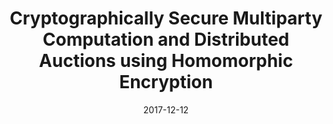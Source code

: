 ---
title: "Cryptographically Secure Multiparty Computation and Distributed Auctions using Homomorphic Encryption"
collection: research
permalink: /research/2017-12-12-krds
excerpt: 'We introduce a robust framework that allows for cryptographically secure multiparty computations, such as distributed private value auctions. The security is guaranteed by two-sided authentication of all network connections, homomorphically encrypted bids, and the publication of zero-knowledge proofs of every computation. This also allows a non-participant verifier to verify the result of any such computation using only the information broadcasted on the network by each individual bidder. Building on previous work on such systems, we design and implement an extensible framework that puts the described ideas to practice. Apart from the actual implementation of the framework, our biggest contribution is the level of protection we are able to guarantee from attacks described in previous work. In order to provide guidance to users of the library, we analyze the use of zero knowledge proofs in ensuring the correct behavior of each node in a computation. We also describe the usage of the library to perform a private-value distributed auction, as well as the other challenges in implementing the protocol, such as auction registration and certificate distribution. Finally, we provide performance statistics on our implementation of the auction.

[[Paper]](https://www.mdpi.com/2410-387X/1/3/25/pdf) [[Code]](https://github.com/ashwinsr/auctions)
'
date: 2017-12-12
venue: 'Cryptography'
paperurl: ''
citation: 'K. Anunay, R. Akshay, D. Matthew, S. Ashwin. Cryptographically Secure Multiparty Computation and Distributed Auctions using Homomorphic Encryption Cryptography. 2017; 1(3):25. DOI: https://doi.org/10.3390/cryptography1030025'
---